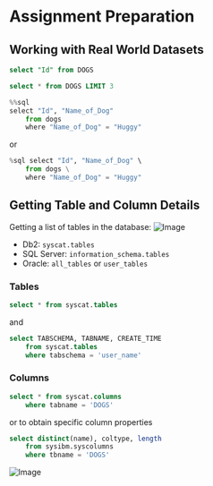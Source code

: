 # Assignment Preparation

## Working with Real World Datasets

</hr>


```sql
select "Id" from DOGS
```

</hr>

```sql
select * from DOGS LIMIT 3
```


</hr>

```py
%%sql
select "Id", "Name_of_Dog"
    from dogs
    where "Name_of_Dog" = "Huggy"
```

or 

```py
%sql select "Id", "Name_of_Dog" \
    from dogs \
    where "Name_of_Dog" = "Huggy"
```

## Getting Table and Column Details


Getting a list of tables in the database:
![Image](https://i.imgur.com/NjVAdSw.png)

+ Db2: `syscat.tables`
+ SQL Server: `information_schema.tables`
+ Oracle: `all_tables` or `user_tables`

### Tables

```sql
select * from syscat.tables
```
and
```sql
select TABSCHEMA, TABNAME, CREATE_TIME
    from syscat.tables
    where tabschema = 'user_name'
```



### Columns
```sql
select * from syscat.columns
    where tabname = 'DOGS'
```

or to obtain specific column properties
```sql
select distinct(name), coltype, length
    from sysibm.syscolumns
    where tbname = 'DOGS'
```

![Image](https://i.imgur.com/VpXcxGd.png)